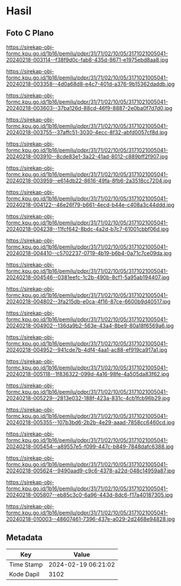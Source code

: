 # Hasil

## Foto C Plano

https://sirekap-obj-formc.kpu.go.id/1b16/pemilu/pdpr/31/71/02/10/05/3171021005041-20240218-003114--f38f9d0c-fab8-435d-8671-e1975ebd8aa8.jpg

https://sirekap-obj-formc.kpu.go.id/1b16/pemilu/pdpr/31/71/02/10/05/3171021005041-20240218-003358--4d0a68d8-e4c7-401d-a376-9b15362daddb.jpg

https://sirekap-obj-formc.kpu.go.id/1b16/pemilu/pdpr/31/71/02/10/05/3171021005041-20240218-003603--37ba126d-88cd-46f9-8887-2e0ba0f7d7d0.jpg

https://sirekap-obj-formc.kpu.go.id/1b16/pemilu/pdpr/31/71/02/10/05/3171021005041-20240218-003755--37affc51-3030-4ecc-8f32-abfd0057cf8d.jpg

https://sirekap-obj-formc.kpu.go.id/1b16/pemilu/pdpr/31/71/02/10/05/3171021005041-20240218-003910--8cde83e1-3a22-41ad-8012-c889bff2f907.jpg

https://sirekap-obj-formc.kpu.go.id/1b16/pemilu/pdpr/31/71/02/10/05/3171021005041-20240218-003959--e614db22-8616-49fa-8fb6-2a3518cc7204.jpg

https://sirekap-obj-formc.kpu.go.id/1b16/pemilu/pdpr/31/71/02/10/05/3171021005041-20240218-004122--46e26f79-b661-4ecd-b44e-c408a3c44ddd.jpg

https://sirekap-obj-formc.kpu.go.id/1b16/pemilu/pdpr/31/71/02/10/05/3171021005041-20240218-004238--11fcf642-8bdc-4a2d-b7c7-61001cbbf06d.jpg

https://sirekap-obj-formc.kpu.go.id/1b16/pemilu/pdpr/31/71/02/10/05/3171021005041-20240218-004410--c5702237-0719-4b19-b6b4-0a71c7ce09da.jpg

https://sirekap-obj-formc.kpu.go.id/1b16/pemilu/pdpr/31/71/02/10/05/3171021005041-20240218-004546--0381eefc-1c2b-490b-8cf1-5a95ab194407.jpg

https://sirekap-obj-formc.kpu.go.id/1b16/pemilu/pdpr/31/71/02/10/05/3171021005041-20240218-004802--3fa215db-e0ca-4f16-87ce-6600b9d40517.jpg

https://sirekap-obj-formc.kpu.go.id/1b16/pemilu/pdpr/31/71/02/10/05/3171021005041-20240218-004902--136da9b2-563e-43a4-8be9-80a18f6569a6.jpg

https://sirekap-obj-formc.kpu.go.id/1b16/pemilu/pdpr/31/71/02/10/05/3171021005041-20240218-004952--941cde7b-4df4-4aa1-ac88-ef919ca917a1.jpg

https://sirekap-obj-formc.kpu.go.id/1b16/pemilu/pdpr/31/71/02/10/05/3171021005041-20240218-005118--1f836322-099d-4a16-98fe-4a505da83f62.jpg

https://sirekap-obj-formc.kpu.go.id/1b16/pemilu/pdpr/31/71/02/10/05/3171021005041-20240218-005229--2813e032-188f-423a-831c-4cb1fcb96b29.jpg

https://sirekap-obj-formc.kpu.go.id/1b16/pemilu/pdpr/31/71/02/10/05/3171021005041-20240218-005355--107b3bd6-2b2b-4e29-aaad-7858cc6460cd.jpg

https://sirekap-obj-formc.kpu.go.id/1b16/pemilu/pdpr/31/71/02/10/05/3171021005041-20240218-005454--a89557e5-f099-447c-b849-7848dafc6388.jpg

https://sirekap-obj-formc.kpu.go.id/1b16/pemilu/pdpr/31/71/02/10/05/3171021005041-20240218-005624--9490aad9-c9c6-4378-a22d-048c14959a87.jpg

https://sirekap-obj-formc.kpu.go.id/1b16/pemilu/pdpr/31/71/02/10/05/3171021005041-20240218-005807--eb85c3c0-6a96-443d-8dc6-f17a40187305.jpg

https://sirekap-obj-formc.kpu.go.id/1b16/pemilu/pdpr/31/71/02/10/05/3171021005041-20240218-010003--48607461-7396-437e-a029-2d2468e94828.jpg


## Metadata

| Key        | Value               |
| ---------- | ------------------- |
| Time Stamp | 2024-02-19 06:21:02 |
| Kode Dapil | 3102                |




